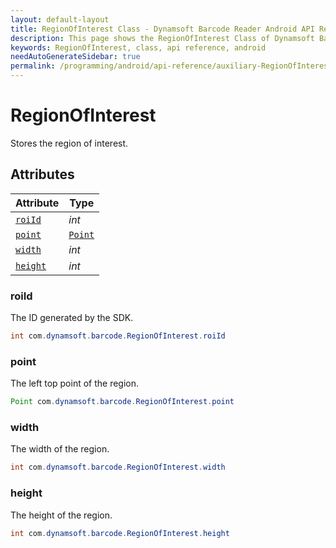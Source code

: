 ```yaml
---
layout: default-layout
title: RegionOfInterest Class - Dynamsoft Barcode Reader Android API Reference
description: This page shows the RegionOfInterest Class of Dynamsoft Barcode Reader for Android SDK.
keywords: RegionOfInterest, class, api reference, android
needAutoGenerateSidebar: true
permalink: /programming/android/api-reference/auxiliary-RegionOfInterest-v7.6.0.html
---
```


# RegionOfInterest

Stores the region of interest.  

## Attributes
  
| Attribute | Type |
|---------- | ---- |
| [`roiId`](#roiid) | *int* |
| [`point`](#point) | [`Point`](auxiliary-Point.html) |
| [`width`](#width) | *int* |
| [`height`](#height) | *int* |

### roiId

The ID generated by the SDK.

```java
int com.dynamsoft.barcode.RegionOfInterest.roiId
```

### point

The left top point of the region.

```java
Point com.dynamsoft.barcode.RegionOfInterest.point
```

### width

The width of the region.

```java
int com.dynamsoft.barcode.RegionOfInterest.width
```

### height

The height of the region.

```java
int com.dynamsoft.barcode.RegionOfInterest.height
```
